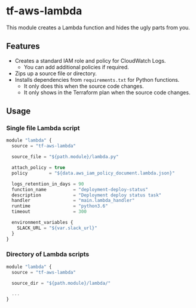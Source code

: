 # tf-aws-lambda

This module creates a Lambda function and hides the ugly parts from you.

## Features

* Creates a standard IAM role and policy for CloudWatch Logs.
  * You can add additional policies if required.
* Zips up a source file or directory.
* Installs dependencies from `requirements.txt` for Python functions.
  * It only does this when the source code changes.
  * It only shows in the Terraform plan when the source code changes.

## Usage

### Single file Lambda script

```js
module "lambda" {
  source = "tf-aws-lambda"

  source_file = "${path.module}/lambda.py"

  attach_policy = true
  policy        = "${data.aws_iam_policy_document.lambda.json}"

  logs_retention_in_days = 90
  function_name          = "deployment-deploy-status"
  description            = "Deployment deploy status task"
  handler                = "main.lambda_handler"
  runtime                = "python3.6"
  timeout                = 300

  environment_variables {
    SLACK_URL = "${var.slack_url}"
  }
}
```

### Directory of Lambda scripts

```js
module "lambda" {
  source = "tf-aws-lambda"

  source_dir = "${path.module}/lambda/"

  ...
}
```
